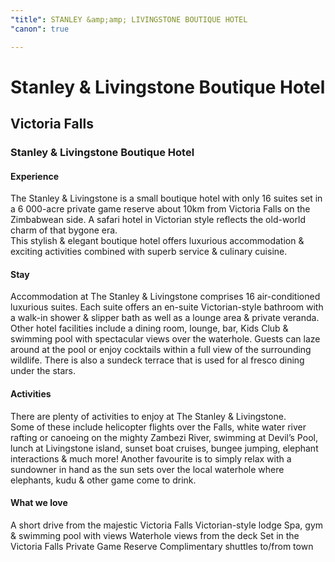```yaml
---
"title": STANLEY &amp;amp; LIVINGSTONE BOUTIQUE HOTEL
"canon": true

---
```


# Stanley & Livingstone Boutique Hotel
## Victoria Falls
### Stanley & Livingstone Boutique Hotel

#### Experience
The Stanley &amp; Livingstone is a small boutique hotel with only 16 suites set in a 6 000-acre private game reserve about 10km from Victoria Falls on the Zimbabwean side.
A safari hotel in Victorian style reflects the old-world charm of that bygone era.  
This stylish &amp; elegant boutique hotel offers luxurious accommodation &amp; exciting activities combined with superb service &amp; culinary cuisine.

#### Stay
Accommodation at The Stanley &amp; Livingstone comprises 16 air-conditioned luxurious suites.  Each suite offers an en-suite Victorian-style bathroom with a walk-in shower &amp; slipper bath as well as a lounge area &amp; private veranda.
Other hotel facilities include a dining room, lounge, bar, Kids Club &amp; swimming pool with spectacular views over the waterhole.  Guests can laze around at the pool or enjoy cocktails within a full view of the surrounding wildlife.
There is also a sundeck terrace that is used for al fresco dining under the stars.

#### Activities
There are plenty of activities to enjoy at The Stanley &amp; Livingstone.  
Some of these include helicopter flights over the Falls, white water river rafting or canoeing on the mighty Zambezi River, swimming at Devil’s Pool, lunch at Livingstone island, sunset boat cruises, bungee jumping, elephant interactions &amp; much more!
Another favourite is to simply relax with a sundowner in hand as the sun sets over the local waterhole where elephants, kudu &amp; other game come to drink.


#### What we love
A short drive from the majestic Victoria Falls
Victorian-style lodge
Spa, gym &amp; swimming pool with views
Waterhole views from the deck
Set in the Victoria Falls Private Game Reserve
Complimentary shuttles to/from town